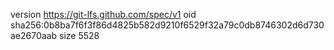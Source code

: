version https://git-lfs.github.com/spec/v1
oid sha256:0b8ba7f6f3f86d4825b582d9210f6529f32a79c0db8746302d6d730ae2670aab
size 5528

